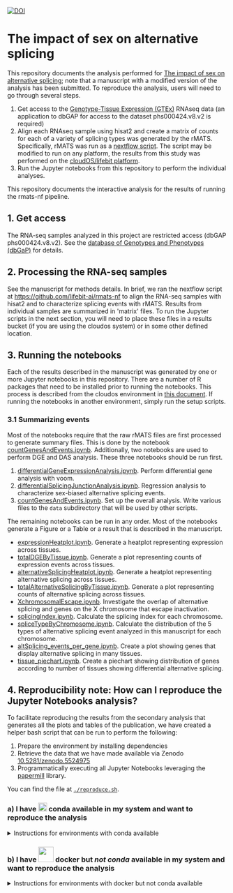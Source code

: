 [![DOI](https://zenodo.org/badge/DOI/10.5281/zenodo.5524975.svg)](https://doi.org/10.5281/zenodo.5524975)

# The impact of sex on alternative splicing

This repository documents the analysis performed for [The impact of sex on alternative splicing](https://www.biorxiv.org/content/10.1101/490904v1.full);
note that a manuscript with a modified version of the analysis has been submitted. To reproduce the analysis, users will need to go through several steps.

1. Get access to the [Genotype-Tissue Expression (GTEx)](https://www.gtexportal.org/home/) RNAseq data (an application to dbGAP for access to the dataset phs000424.v8.v2 is required)
2. Align each RNAseq sample using hisat2 and create a matrix of counts for each of a variety of splicing types was generated by the rMATS. Specifically, rMATS was run as a [nextflow script](https://github.com/lifebit-ai/rmats-nf/). The script may be modified to run on any platform, the results from this study was performed on the [cloudOS/lifebit platform](https://lifebit.ai/). 
3. Run the Jupyter notebooks from this repository to perform the individual analyses.


This repository documents the interactive analysis for the results of running the rmats-nf pipeline.


## 1. Get access

The RNA-seq samples analyzed in this project are restricted access (dbGAP phs000424.v8.v2). See the
[database of Genotypes and Phenotypes (dbGaP)](https://www.ncbi.nlm.nih.gov/gap/) for details.

## 2. Processing the RNA-seq samples

See the manuscript for methods details. In brief, we ran the nextflow script at https://github.com/lifebit-ai/rmats-nf  to align the RNA-seq samples with hisat2 and to characterize splicing events with rMATS. Results from individual samples are summarized in 'matrix' files. To run the Jupyter scripts in the
next section, you will need to place these files in a results bucket (if you are using the cloudos system) or in some other defined location.

## 3. Running the notebooks

Each of the results described in the manuscript was generated by one or more Jupyter notebooks in this repository.
There are a number of R packages that need to be installed prior to running the notebooks. This process is described from the
cloudos environment in [this document](https://github.com/TheJacksonLaboratory/sbas/tree/master/dependencies/README.md). If running the notebooks in another environment, simply run the 
setup scripts. 

### 3.1 Summarizing events

Most of the notebooks require that the raw rMATS files are first processed to generate summary files. This is done by the notebook
[countGenesAndEvents.ipynb](https://github.com/TheJacksonLaboratory/sbas/blob/master/jupyter/countGenesAndEvents.ipynb). Additionally, two notebooks are used to
perform DGE and DAS analysis. These three notebooks should be run first.



1. [differentialGeneExpressionAnalysis.ipynb](https://github.com/TheJacksonLaboratory/sbas/blob/master/jupyter/differentialGeneExpressionAnalysis.ipynb). Perform differential gene analysis with voom.
2. [differentialSplicingJunctionAnalysis.ipynb](https://github.com/TheJacksonLaboratory/sbas/blob/master/jupyter/differentialSplicingJunctionAnalysis.ipynb). Regression analysis to characterize sex-biased alternative splicing events.
3. [countGenesAndEvents.ipynb](https://github.com/TheJacksonLaboratory/sbas/blob/master/jupyter/countGenesAndEvents.ipynb). Set up the overall analysis. Write various files to the ``data`` subdirectory that will be used by other scripts.

The remaining notebooks can be run in any order. Most of the notebooks generate a Figure or a Table or a result that is described in the manuscript.


* [expressionHeatplot.ipynb](https://github.com/TheJacksonLaboratory/sbas/blob/master/jupyter/expressionHeatplot.ipynb). Generate a heatplot representing expression across tissues.
* [totalDGEByTissue.ipynb](https://github.com/TheJacksonLaboratory/sbas/blob/master/jupyter/totalDGEByTissue.ipynb). Generate a plot representing counts of expression events across tissues.
* [alternativeSplicingHeatplot.ipynb](https://github.com/TheJacksonLaboratory/sbas/blob/master/jupyter/alternativeSplicingHeatplot.ipynb). Generate a heatplot representing alternative splicing across tissues.
* [totalAlternativeSplicingByTissue.ipynb](https://github.com/TheJacksonLaboratory/sbas/blob/master/jupyter/totalAlternativeSplicingByTissue.ipynb). Generate a plot representing counts of alternative splicing across tissues.
* [XchromosomalEscape.ipynb](https://github.com/TheJacksonLaboratory/sbas/blob/master/jupyter/XchromosomalEscape.ipynb). Investigate the overlap of alternative splicing and genes on the X chromosome that escape inactivation.
* [splicingIndex.ipynb](https://github.com/TheJacksonLaboratory/sbas/blob/master/jupyter/splicingIndex.ipynb). Calculate the splicing index for each chromosome.
* [spliceTypeByChromosome.ipynb](https://github.com/TheJacksonLaboratory/sbas/blob/master/jupyter/spliceTypeByChromosome.ipynb). Calculate the distribution of the 5 types of alternative splicing event analyzed in this manuscript for each chromosome.
* [altSplicing_events_per_gene.ipynb](https://github.com/TheJacksonLaboratory/sbas/blob/master/jupyter/altSplicing_events_per_gene.ipynb). Create a plot showing genes that display alternative splicing in many tissues.
* [tissue_piechart.ipynb](https://github.com/TheJacksonLaboratory/sbas/blob/master/jupyter/tissue_piechart.ipynb). Create a piechart showing distribution of genes according to number of tissues showing differential alternative splicing.



## 4. Reproducibility note: How can I reproduce the Jupyter Notebooks analysis?

To facilitate reproducing the results from the secondary analysis that generates all the plots and tables of the publication, we have created a helper bash script that can be run to perform the following:

1. Prepare the environment by installing dependencies
2. Retrieve the data that we have made available via Zenodo [10.5281/zenodo.5524975](https://doi.org/10.5281/zenodo.5524975)
3. Programmatically executing all Jupyter Notebooks leveraging the [papermill](https://papermill.readthedocs.io/en/latest/) library.

You can find the file at [`./reproduce.sh`](reproduce.sh). 


### a) I have <img src="https://hackernoon.com/hn-images/1*rW03Wtue71AKfxnx6XN_iQ.png" alt="drawing" width="20"/></a> conda available in my system and want to reproduce the analysis

<details>
<summary> Instructions for environments with conda available

</summary>

    
The only prerequisite in this case is a machine with `conda` installed.

> IMPORTANT NOTE:
Before executing the bash script, make sure your terminal is initialises for using `conda`.
You can do so by running the following command, depending on you default shell:

i) for `zsh`

```zsh
## Initialise the terminal for use of conda
conda init zsh && exec -l zsh
```

ii) for `bash`

```bash
## Initialise the terminal for use of conda
conda init bash && exec -l bash
```

Copy the following commands in your terminal to reproduce the Jupyter Notebooks analysis:

```bash
git clone https://github.com/TheJacksonLaboratory/sbas.git
cd sbas
git checkout adds-rendered-notebooks
conda init zsh && exec -l zsh
```

After this has finished, run the bash script `reproduce.sh`:

```bash
time bash ./reproduce.sh
```
    
</details>

### b) I have <img src="https://www.aldakur.net/wp-content/uploads/2017/03/docker-logo.png" width="35"/></a> docker but _**not conda**_ available in my system and want to reproduce the analysis

<details>
<summary> Instructions for environments with docker but not conda available
</summary>

    
The only prerequisite in this case is a machine with `docker` installed.

You can use a docker image with conda, like this one for example [`continuumio/miniconda3`](https://hub.docker.com/r/continuumio/miniconda3).
Copy the following commands in your terminal to reproduce the Jupyter Notebooks analysis:

```
## use the container, mount it so tha input and output data are available in PWD
docker run -v $PWD:$PWD -w $PWD -it continuumio/miniconda3
```

Continue running the commands below (inside the docker container):

```zsh
## Initialise the terminal for use of conda
conda init zsh && exec -l zsh
```

Copy the following commands in your terminal to reproduce the Jupyter Notebooks analysis:

```bash
git clone https://github.com/TheJacksonLaboratory/sbas.git
cd sbas
git checkout adds-rendered-notebooks
conda init zsh && exec -l zsh
```

After this has finished, run the bash script `reproduce.sh`:

```bash
time bash ./reproduce.sh
```
    
</details>

